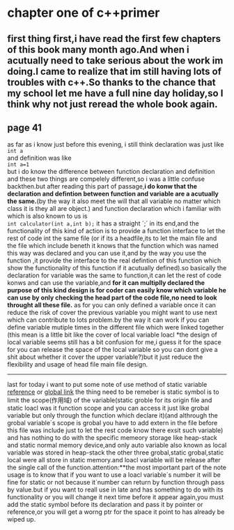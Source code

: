 # chapter one of c++primer
first thing first,i have read the first few chapters of this book many month ago.And when i acutually need to take serious about the work im doing.I came to realize that im still having lots of troubles with c++.So thanks to the chance that my school let me have a full nine day holiday,so I think why not just reread the whole book again.
---
## page 41
as far as i know just before this evening,
i still think declaration was just like 
<br>
` int a `
<br>
and definition was like
<br>
`int a=1`
<br>
but i do know the difference between function declaration and definition and these two things are compelely different,so i was a little confuse backthen.but after reading this part of passage,**i do konw that the declaration and defintion between function and variable are a acutually the same.**(by the way it also meet the will that all variable no matter which class it is they all are object.)
and function declaration which i familiar with which is also known to us is
<br>
`int calculator(int a,int b);`
it has a straight ´;´ in its end,and the functionality of this kind of action is to provide a function interface to let the rest of code int the same file (or if its a headfile,its to let the main file and the file which include beneth it knows that the function which was named this way was declared and you can use it,and by the way you use the function ,it provide the interface to the real defintion of this function which show the functionality of this function if it acutually defined).so basically the declaration for variable was the same to function,it can let the rest of code konws and can use the variable,and **for it can multiplly declared the purpose of this kind design is for coder can easily know which variable he can use by only checking the head part of the code file,no need to look throught all these file.** as for you can only defined a variable once it can reduce the risk of cover the previous variable you might want to use next which can contribute to lots problem.by the way it can work if you can define variable mutiple times in the different file which were linked together (this mean is a little bit like the cover of local variable loacl *the design of local variable seems still has a bit confusion for me,i guess it for the space for you can release the space of the local variable so you can dont give a shit about whether it cover the upper variable?)but it just reduce the flexibility and usage of head file main file design.
***
last for today i want to put some note of use method of static variable
[reference](./reference.md)
or
[global link](http://huangjundashuaige/articles/c++primer/reference.md)
the thing need to be remeber is static symbol is to limit the scope(作用域) of the variable(static groble for its origin file and static loacl was it function scope and you can access it just like grobal variable but only through the function which declare it)(and althrough the grobal variable´s scope is grobal you have to add extern in the file before this file was include just to let the rest code know there exsit such variable) and has nothing to do with the specific memeory storage like heap-stack and static normal memory device,and only auto variable also known as local variable was stored in heap-stack the other three grobal,static grobal,static local were all store in static memory.and loacl variable will be release after the single call of the function.attention:**the most important part of the note usage is to know that if you want to use a loacl variable´s number it will be fine for static or not because it´number can return by function through pass by value.but if you want to reall use in late and has something to do with its functionality or you will change it next time before it appear again,you must add the static symbol before its declaration and pass it by pointer or reference,or you will get a worng ptr for the space it point to has already be wiped up. 
